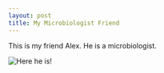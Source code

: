```yaml
---
layout: post
title: My Microbiologist Friend
---
```


This is my friend Alex. He is a microbiologist.

![Here he is!](http://publish.uwo.ca/~jmccorm8/McCormick_Laboratory/Home_files/AlexZhou.jpg)
